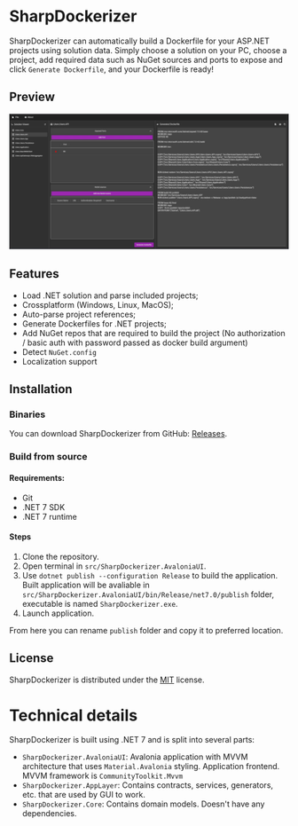 # SharpDockerizer

SharpDockerizer can automatically build a Dockerfile for your ASP.NET projects using solution data. Simply choose a solution on your PC, choose a project, add required data such as NuGet sources and ports to expose and click `Generate Dockerfile`, and your Dockerfile is ready!

## Preview
![SharpDockerizer Main UI Screenshot](https://github.com/DmitryGolubenkov/SharpDockerizer/blob/master/img/main-ui.jpg)

## Features
- Load .NET solution and parse included projects;
- Crossplatform (Windows, Linux, MacOS);
- Auto-parse project references;
- Generate Dockerfiles for .NET projects;
- Add NuGet repos that are required to build the project (No authorization / basic auth with password passed as docker build argument)
- Detect `NuGet.config`
- Localization support

## Installation
### Binaries
You can download SharpDockerizer from GitHub: [Releases](https://github.com/DmitryGolubenkov/SharpDockerizer/releases). 

### Build from source
#### Requirements:
- Git
- .NET 7 SDK
- .NET 7 runtime
#### Steps
1. Clone the repository.
2. Open terminal in `src/SharpDockerizer.AvaloniaUI`.
3. Use `dotnet publish --configuration Release` to build the application. Built application will be avaliable in `src/SharpDockerizer.AvaloniaUI/bin/Release/net7.0/publish` folder, executable is named `SharpDockerizer.exe`.
4. Launch application. 

From here you can rename `publish` folder and copy it to preferred location.

### 
## License
SharpDockerizer is distributed under the [MIT](https://github.com/DmitryGolubenkov/SharpDockerizer/blob/master/LICENSE.txt) license.

# Technical details
SharpDockerizer is built using .NET 7 and is split into several parts:

- `SharpDockerizer.AvaloniaUI`: Avalonia application with MVVM architecture that uses `Material.Avalonia` styling. Application frontend. MVVM framework is `CommunityToolkit.Mvvm`
- `SharpDockerizer.AppLayer`: Contains contracts, services, generators, etc. that are used by GUI to work.
- `SharpDockerizer.Core`: Contains domain models. Doesn't have any dependencies.
